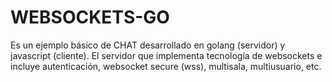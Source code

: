 # WEBSOCKETS-GO

Es un ejemplo básico de CHAT desarrollado en golang (servidor) y javascript (cliente).
El servidor que implementa tecnología de websockets e incluye autenticación, websocket secure (wss), multisala, multiusuario, etc. 

